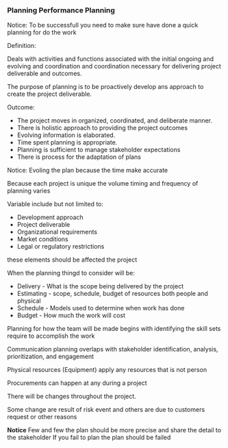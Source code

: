 ### Planning Performance Planning

Notice: 
To be successfull you need to make sure have done a quick planning for do the work 

Definition: 

Deals with activities and functions associated with the initial ongoing and evolving and coordination and  coordination 
necessary for delivering project deliverable and outcomes.

The purpose of planning is to be proactively develop ans approach to create the project deliverable.

Outcome:

- The project moves in organized, coordinated, and deliberate manner.
- There is holistic approach to providing the project outcomes 
- Evolving information is elaborated.
- Time spent planning is appropriate.
- Planning is sufficient to manage stakeholder expectations
- There is process for the adaptation of plans 

Notice: 
Evoling the plan because the time make accurate 

Because each project is unique the volume timing and frequency of planning varies

Variable include but not limited to:

- Development approach 
- Project deliverable 
- Organizational requirements
- Market conditions 
- Legal or regulatory restrictions 

these elements should be affected the project

When the planning thingd to consider will be: 

- Delivery - What is the scope being delivered by the project 
- Estimating - scope, schedule, budget of resources both people and physical 
- Schedule - Models used to determine when work has done 
- Budget - How much the work will cost 

Planning for how the team will be made begins with identifying the skill sets require to accomplish the work

Communication planning overlaps with stakeholder identification, analysis, prioritization, and engagement 

Physical resources (Equipment) apply any resources that is not person

Procurements can happen at any during a project 

There will be changes throughout the project.

Some change are result of risk event and others are due to customers request or other reasons 

**Notice**
Few and few the plan should be more precise and share the detail to the stakeholder 
If you fail to plan the plan should be failed












